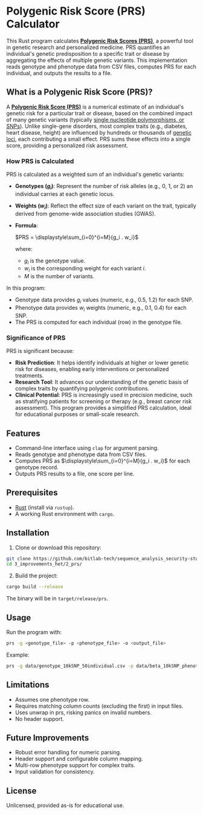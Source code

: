 # Polygenic Risk Score (PRS) Calculator

This Rust program calculates **[Polygenic Risk Scores (PRS)](https://en.wikipedia.org/wiki/Polygenic_score)**, a powerful tool in genetic research and personalized medicine. PRS quantifies an individual's genetic predisposition to a specific trait or disease by aggregating the effects of multiple genetic variants. This implementation reads genotype and phenotype data from CSV files, computes PRS for each individual, and outputs the results to a file.

## What is a Polygenic Risk Score (PRS)?
A **[Polygenic Risk Score (PRS)](https://en.wikipedia.org/wiki/Locus_(genetics))** is a numerical estimate of an individual's genetic risk for a particular trait or disease, based on the combined impact of many genetic variants (typically [single nucleotide polymorphisms, or SNPs](https://en.wikipedia.org/wiki/Single-nucleotide_polymorphism)). Unlike single-gene disorders, most complex traits (e.g., diabetes, heart disease, height) are influenced by hundreds or thousands of [genetic loci](https://en.wikipedia.org/wiki/Locus_(genetics)), each contributing a small effect. PRS sums these effects into a single score, providing a personalized risk assessment.

### How PRS is Calculated
PRS is calculated as a weighted sum of an individual's genetic variants:
- **Genotypes $(g_i)$**: Represent the number of risk alleles (e.g., 0, 1, or 2) an individual carries at each genetic locus.
- **Weights $(w_i)$**: Reflect the effect size of each variant on the trait, typically derived from genome-wide association studies (GWAS).
- **Formula**:  

  $PRS = \displaystyle\sum_{i=0}^{i=M}{g_i . w_i}$

  where:
  - $g_i$ is the genotype value.
  - $w_i$ is the corresponding weight for each variant $i$.
  - $M$ is the number of variants.

In this program:
- Genotype data provides $g_i$ values (numeric, e.g., 0.5, 1.2) for each SNP.
- Phenotype data provides $w_i$ weights (numeric, e.g., 0.1, 0.4) for each SNP.
- The PRS is computed for each individual (row) in the genotype file.

### Significance of PRS
PRS is significant because:
- **Risk Prediction**: It helps identify individuals at higher or lower genetic risk for diseases, enabling early interventions or personalized treatments.
- **Research Tool**: It advances our understanding of the genetic basis of complex traits by quantifying polygenic contributions.
- **Clinical Potential**: PRS is increasingly used in precision medicine, such as stratifying patients for screening or therapy (e.g., breast cancer risk assessment).
This program provides a simplified PRS calculation, ideal for educational purposes or small-scale research.

## Features
- Command-line interface using `clap` for argument parsing.
- Reads genotype and phenotype data from CSV files.
- Computes PRS as $\displaystyle\sum_{i=0}^{i=M}{g_i . w_i}$ for each genotype record.
- Outputs PRS results to a file, one score per line.

## Prerequisites
- [Rust](https://www.rust-lang.org/tools/install) (install via `rustup`).
- A working Rust environment with `cargo`.

## Installation
1. Clone or download this repository:
```bash
git clone https://github.com/bitlab-tech/sequence_analysis_security-study.git
cd 3_improvements_het/2_prs/
```

2. Build the project:
```bash
cargo build --release
```

The binary will be in `target/release/prs`.

## Usage
Run the program with:

```bash
prs -g <genotype_file> -p <phenotype_file> -o <output_file>
```

Example:

```bash
prs -g data/genotype_10kSNP_50individual.csv -p data/beta_10kSNP_phenotype0.csv -o prs_10kSNP_50individual.csv
```

## Limitations
- Assumes one phenotype row.
- Requires matching column counts (excluding the first) in input files.
- Uses unwrap in prs, risking panics on invalid numbers.
- No header support.

## Future Improvements
- Robust error handling for numeric parsing.
- Header support and configurable column mapping.
- Multi-row phenotype support for complex traits.
- Input validation for consistency.

## License
Unlicensed, provided as-is for educational use.
